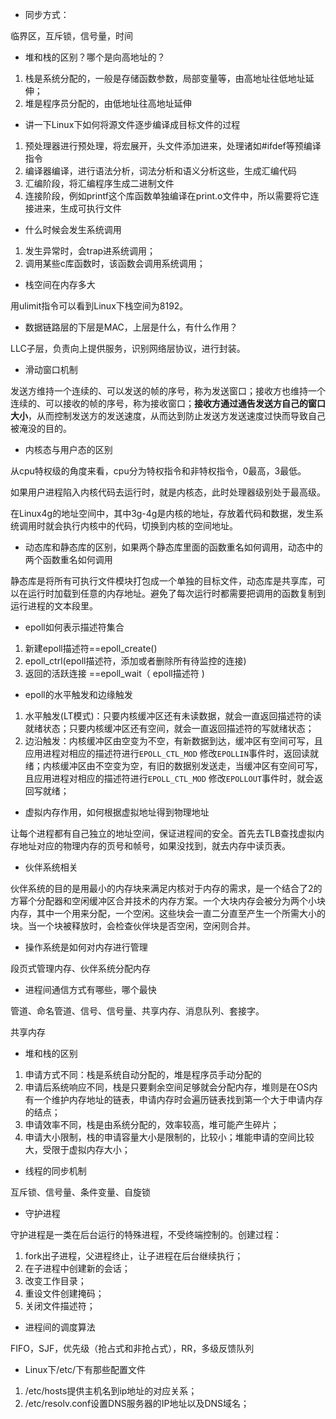 * 同步方式：

临界区，互斥锁，信号量，时间



* 堆和栈的区别？哪个是向高地址的？

1. 栈是系统分配的，一般是存储函数参数，局部变量等，由高地址往低地址延伸；
2. 堆是程序员分配的，由低地址往高地址延伸





* 讲一下Linux下如何将源文件逐步编译成目标文件的过程 

1. 预处理器进行预处理，将宏展开，头文件添加进来，处理诸如#ifdef等预编译指令
2. 编译器编译，进行语法分析，词法分析和语义分析这些，生成汇编代码
3. 汇编阶段，将汇编程序生成二进制文件
4. 连接阶段，例如printf这个库函数单独编译在print.o文件中，所以需要将它连接进来，生成可执行文件





* 什么时候会发生系统调用

1. 发生异常时，会trap进系统调用；
2. 调用某些c库函数时，该函数会调用系统调用；



* 栈空间在内存多大

用ulimit指令可以看到Linux下栈空间为8192。



* 数据链路层的下层是MAC，上层是什么，有什么作用？

LLC子层，负责向上提供服务，识别网络层协议，进行封装。



- 滑动窗口机制

发送方维持一个连续的、可以发送的帧的序号，称为发送窗口；接收方也维持一个连续的、可以接收的帧的序号，称为接收窗口；**接收方通过通告发送方自己的窗口大小**，从而控制发送方的发送速度，从而达到防止发送方发送速度过快而导致自己被淹没的目的。



* 内核态与用户态的区别

从cpu特权级的角度来看，cpu分为特权指令和非特权指令，0最高，3最低。

如果用户进程陷入内核代码去运行时，就是内核态，此时处理器级别处于最高级。

在Linux4g的地址空间中，其中3g-4g是内核的地址，存放着代码和数据，发生系统调用时就会执行内核中的代码，切换到内核的空间地址。



* 动态库和静态库的区别，如果两个静态库里面的函数重名如何调用，动态中的两个函数重名如何调用

静态库是将所有可执行文件模块打包成一个单独的目标文件，动态库是共享库，可以在运行时加载到任意的内存地址。避免了每次运行时都需要把调用的函数复制到运行进程的文本段里。



- epoll如何表示描述符集合

1. 新建epoll描述符==epoll_create()
2. epoll_ctrl(epoll描述符，添加或者删除所有待监控的连接)
3. 返回的活跃连接 ==epoll_wait（ epoll描述符 )



- epoll的水平触发和边缘触发

1. 水平触发(LT模式)：只要内核缓冲区还有未读数据，就会一直返回描述符的读就绪状态；只要内核缓冲区还有空间，就会一直返回描述符的写就绪状态；
2. 边沿触发：内核缓冲区由空变为不空，有新数据到达，缓冲区有空间可写，且应用进程对相应的描述符进行`EPOLL_CTL_MOD` 修改`EPOLLIN`事件时，返回读就绪；内核缓冲区由不空变为空，有旧的数据别发送走，当缓冲区有空间可写，且应用进程对相应的描述符进行`EPOLL_CTL_MOD` 修改`EPOLLOUT`事件时，就会返回写就绪；



- 虚拟内存作用，如何根据虚拟地址得到物理地址

让每个进程都有自己独立的地址空间，保证进程间的安全。首先去TLB查找虚拟内存地址对应的物理内存的页号和帧号，如果没找到，就去内存中读页表。



- 伙伴系统相关

伙伴系统的目的是用最小的内存块来满足内核对于内存的需求，是一个结合了2的方幂个分配器和空闲缓冲区合并技术的内存方案。一个大块内存会被分为两个小块内存，其中一个用来分配，一个空闲。这些块会一直二分直至产生一个所需大小的块。当一个块被释放时，会检查伙伴块是否空闲，空闲则合并。



- 操作系统是如何对内存进行管理

段页式管理内存、伙伴系统分配内存



- 进程间通信方式有哪些，哪个最快

管道、命名管道、信号、信号量、共享内存、消息队列、套接字。

共享内存



- 堆和栈的区别

1. 申请方式不同：栈是系统自动分配的，堆是程序员手动分配的
2. 申请后系统响应不同，栈是只要剩余空间足够就会分配内存，堆则是在OS内有一个维护内存地址的链表，申请内存时会遍历链表找到第一个大于申请内存的结点；
3. 申请效率不同，栈是由系统分配的，效率较高，堆可能产生碎片；
4. 申请大小限制，栈的申请容量大小是限制的，比较小；堆能申请的空间比较大，受限于虚拟内存大小；



- 线程的同步机制

互斥锁、信号量、条件变量、自旋锁



- 守护进程

守护进程是一类在后台运行的特殊进程，不受终端控制的。创建过程：

1. fork出子进程，父进程终止，让子进程在后台继续执行；
2. 在子进程中创建新的会话；
3. 改变工作目录；
4. 重设文件创建掩码；
5. 关闭文件描述符；



- 进程间的调度算法

FIFO，SJF，优先级（抢占式和非抢占式），RR，多级反馈队列



- Linux下/etc/下有那些配置文件

1. /etc/hosts提供主机名到ip地址的对应关系；
2. /etc/resolv.conf设置DNS服务器的IP地址以及DNS域名；